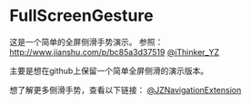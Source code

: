 # FullScreenGesture
这是一个简单的全屏侧滑手势演示。
参照：http://www.jianshu.com/p/bc85a3d37519      [@iThinker_YZ](https://github.com/iThinkerYZ)

主要是想在github上保留一个简单全屏侧滑的演示版本。

想了解更多侧滑手势，查看以下链接：
[@JZNavigationExtension](https://github.com/JazysYu/JZNavigationExtension)
